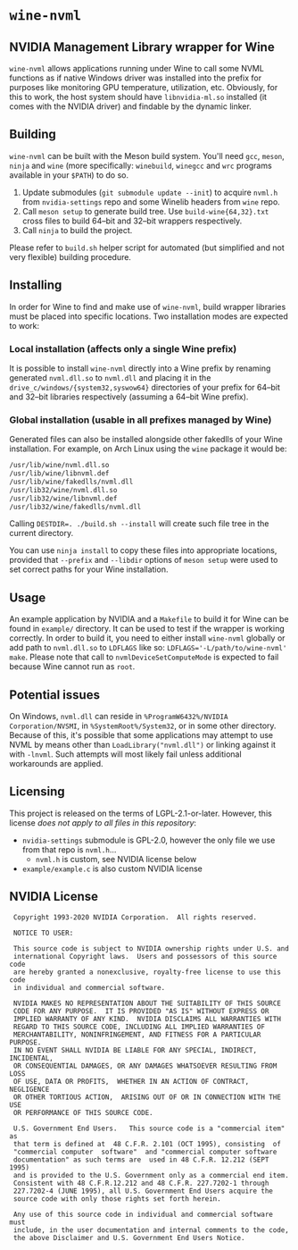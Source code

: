 # `wine-nvml`

## NVIDIA Management Library wrapper for Wine

`wine-nvml` allows applications running under Wine to call some NVML functions as if native Windows driver was installed into the prefix for purposes like monitoring GPU temperature, utilization, etc. Obviously, for this to work, the host system should have `libnvidia-ml.so` installed (it comes with the NVIDIA driver) and findable by the dynamic linker.

## Building

`wine-nvml` can be built with the Meson build system. You'll need `gcc`, `meson`, `ninja` and `wine` (more specifically: `winebuild`, `winegcc` and `wrc` programs available in your `$PATH`) to do so.

1. Update submodules (`git submodule update --init`) to acquire `nvml.h` from `nvidia-settings` repo and some Winelib headers from `wine` repo.
2. Call `meson setup` to generate build tree. Use `build-wine{64,32}.txt` cross files to build 64–bit and 32–bit wrappers respectively.
3. Call `ninja` to build the project.

Please refer to `build.sh` helper script for automated (but simplified and not very flexible) building procedure.

## Installing

In order for Wine to find and make use of `wine-nvml`, build wrapper libraries must be placed into specific locations. Two installation modes are expected to work:

### Local installation (affects only a single Wine prefix)

It is possible to install `wine-nvml` directly into a Wine prefix by renaming generated `nvml.dll.so` to `nvml.dll` and placing it in the `drive_c/windows/{system32,syswow64}` directories of your prefix for 64–bit and 32–bit libraries respectively (assuming a 64–bit Wine prefix).

### Global installation (usable in all prefixes managed by Wine)

Generated files can also be installed alongside other fakedlls of your Wine installation. For example, on Arch Linux using the `wine` package it would be:

```sh
/usr/lib/wine/nvml.dll.so
/usr/lib/wine/libnvml.def
/usr/lib/wine/fakedlls/nvml.dll
/usr/lib32/wine/nvml.dll.so
/usr/lib32/wine/libnvml.def
/usr/lib32/wine/fakedlls/nvml.dll
```

Calling `DESTDIR=. ./build.sh --install` will create such file tree in the current directory.

You can use `ninja install` to copy these files into appropriate locations, provided that `--prefix` and `--libdir` options of `meson setup` were used to set correct paths for your Wine installation.

## Usage

An example application by NVIDIA and a `Makefile` to build it for Wine can be found in `example/` directory. It can be used to test if the wrapper is working correctly. In order to build it, you need to either install `wine-nvml` globally or add path to `nvml.dll.so` to `LDFLAGS` like so: `LDFLAGS='-L/path/to/wine-nvml' make`. Please note that call to `nvmlDeviceSetComputeMode` is expected to fail because Wine cannot run as `root`.

## Potential issues

On Windows, `nvml.dll` can reside in `%ProgramW6432%/NVIDIA Corporation/NVSMI`, in `%SystemRoot%/System32`, or in some other directory. Because of this, it's possible that some applications may attempt to use NVML by means other than `LoadLibrary("nvml.dll")` or linking against it with `-lnvml`. Such attempts will most likely fail unless additional workarounds are applied.

## Licensing

This project is released on the terms of LGPL-2.1-or-later. However, this license _does not apply to all files in this repository_:

* `nvidia-settings` submodule is GPL-2.0, however the only file we use from that repo is `nvml.h`…
  * `nvml.h` is custom, see NVIDIA license below
* `example/example.c` is also custom NVIDIA license

## NVIDIA License

```
 Copyright 1993-2020 NVIDIA Corporation.  All rights reserved.

 NOTICE TO USER:

 This source code is subject to NVIDIA ownership rights under U.S. and
 international Copyright laws.  Users and possessors of this source code
 are hereby granted a nonexclusive, royalty-free license to use this code
 in individual and commercial software.

 NVIDIA MAKES NO REPRESENTATION ABOUT THE SUITABILITY OF THIS SOURCE
 CODE FOR ANY PURPOSE.  IT IS PROVIDED "AS IS" WITHOUT EXPRESS OR
 IMPLIED WARRANTY OF ANY KIND.  NVIDIA DISCLAIMS ALL WARRANTIES WITH
 REGARD TO THIS SOURCE CODE, INCLUDING ALL IMPLIED WARRANTIES OF
 MERCHANTABILITY, NONINFRINGEMENT, AND FITNESS FOR A PARTICULAR PURPOSE.
 IN NO EVENT SHALL NVIDIA BE LIABLE FOR ANY SPECIAL, INDIRECT, INCIDENTAL,
 OR CONSEQUENTIAL DAMAGES, OR ANY DAMAGES WHATSOEVER RESULTING FROM LOSS
 OF USE, DATA OR PROFITS,  WHETHER IN AN ACTION OF CONTRACT, NEGLIGENCE
 OR OTHER TORTIOUS ACTION,  ARISING OUT OF OR IN CONNECTION WITH THE USE
 OR PERFORMANCE OF THIS SOURCE CODE.

 U.S. Government End Users.   This source code is a "commercial item" as
 that term is defined at  48 C.F.R. 2.101 (OCT 1995), consisting  of
 "commercial computer  software"  and "commercial computer software
 documentation" as such terms are  used in 48 C.F.R. 12.212 (SEPT 1995)
 and is provided to the U.S. Government only as a commercial end item.
 Consistent with 48 C.F.R.12.212 and 48 C.F.R. 227.7202-1 through
 227.7202-4 (JUNE 1995), all U.S. Government End Users acquire the
 source code with only those rights set forth herein.

 Any use of this source code in individual and commercial software must
 include, in the user documentation and internal comments to the code,
 the above Disclaimer and U.S. Government End Users Notice.
```
